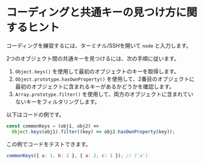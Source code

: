 # コーディングと共通キーの見つけ方に関するヒント

コーディングを練習するには、ターミナル/SSHを開いて `node` と入力します。

2つのオブジェクト間の共通キーを見つけるには、次の手順に従います。

1. `Object.keys()` を使用して最初のオブジェクトのキーを取得します。
2. `Object.prototype.hasOwnProperty()` を使用して、2番目のオブジェクトに最初のオブジェクトに含まれるキーがあるかどうかを確認します。
3. `Array.prototype.filter()` を使用して、両方のオブジェクトに含まれていないキーをフィルタリングします。

以下はコードの例です。

```js
const commonKeys = (obj1, obj2) =>
  Object.keys(obj1).filter((key) => obj2.hasOwnProperty(key));
```

この例でコードをテストできます。

```js
commonKeys({ a: 1, b: 2 }, { a: 2, c: 1 }); // ['a']
```

